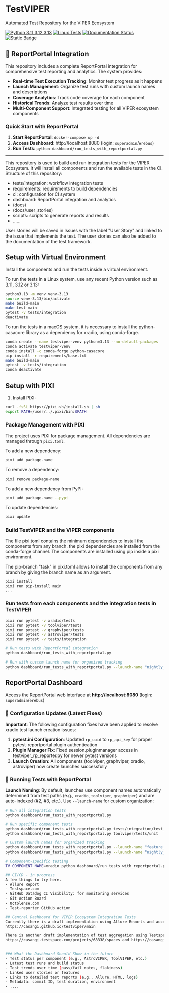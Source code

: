 # TestVIPER
Automated Test Repository for the VIPER Ecosystem

[![Python 3.11 3.12 3.13](https://img.shields.io/badge/python-3.11%20%7C%203.12%20%7C%203.13-blue)](https://www.python.org/downloads/release/python-3130/)
[![Linux Tests](https://github.com/casangi/testviper/actions/workflows/python-tests-allure-report.yml/badge.svg?branch=main)](https://github.com/casangi/testviper/actions/workflows/python-tests-allure-report.yml?query=branch%3Amain)
[![Documentation Status](https://readthedocs.org/projects/testviper/badge/?version=latest)](https://testviper.readthedocs.io)
![Static Badge](https://img.shields.io/badge/work_in-progress-yellow)

## 🚀 ReportPortal Integration

This repository includes a complete ReportPortal integration for comprehensive test reporting and analytics. The system provides:

- **Real-time Test Execution Tracking**: Monitor test progress as it happens
- **Launch Management**: Organize test runs with custom launch names and descriptions
- **Coverage Analytics**: Track code coverage for each component
- **Historical Trends**: Analyze test results over time
- **Multi-Component Support**: Integrated testing for all VIPER ecosystem components

### Quick Start with ReportPortal

1. **Start ReportPortal**: `docker-compose up -d`
2. **Access Dashboard**: http://localhost:8080 (login: `superadmin`/`erebus`)
3. **Run Tests**: `python dashboard/run_tests_with_reportportal.py`

---

This repository is used to build and run integration tests for the VIPER Ecosystem.
It will install all components and run the available tests in the CI.
Structure of this repository:
- tests/integration: workflow integration tests
- requirements: requirements to build dependencies
- ci: configuration for CI system
- dashboard: ReportPortal integration and analytics
- (docs)
- (docs/user_stories)
- scripts: scripts to generate reports and results
- ......

User stories will be saved in Issues with the label "User Story" and linked to the issue that implements
the test. The user stories can also be added to the documentation of the test framework.

## Setup with Virtual Environment
Install the components and run the tests inside a virtual environment. 

To run the tests in a Linux system, use any recent Python version such as 3.11, 3.12 or 3.13:
```bash
python3.13 -m venv venv-3.13
source venv-3.13/bin/activate
make build-main
make test-main
pytest -v tests/integration
deactivate
```

To run the tests in a macOS system, it is necessary to install the python-casacore library as a dependency for xradio, using conda-forge.

```bash
conda create --name testviper-venv python=3.13 --no-default-packages
conda activate testviper-venv
conda install -c conda-forge python-casacore
pip install -r requirements/base.txt
make build-main
pytest -v tests/integration
conda deactivate
```

## Setup with PIXI

1. Install PIXI:
```bash
curl -fsSL https://pixi.sh/install.sh | sh
export PATH=/user/../.pixi/bin:$PATH
```

### Package Management with PIXI

The project uses PIXI for package management. All dependencies are managed through `pixi.toml`.

To add a new dependency:
```bash
pixi add package-name
```

To remove a dependency:
```bash
pixi remove package-name
```

To add a new dependency from PyPI:
```bash
pixi add package-name --pypi
```

To update dependencies:
```bash
pixi update
```

### Build TestVIPER and the VIPER components
The file pixi.toml contains the minimum dependencies to install the
components from any branch. the pixi dependencies are installed from the
conda-forge channel. The components are installed using pip inside a pixi
environment.

The pip-branch "task" in pixi.toml allows to install the components from any branch
by giving the branch name as an argument.
```bash
pixi install
pixi run pip-install main
...
```
### Run tests from each components and the integration tests in TestVIPER
```bash
pixi run pytest -v xradio/tests
pixi run pytest -v toolviper/tests
pixi run pytest -v graphviper/tests
pixi run pytest -v astroviper/tests
pixi run pytest -v tests/integration

# Run tests with ReportPortal integration
python dashboard/run_tests_with_reportportal.py

# Run with custom launch name for organized tracking
python dashboard/run_tests_with_reportportal.py --launch-name "nightly_regression"
```

## ReportPortal Dashboard

Access the ReportPortal web interface at **http://localhost:8080** (login: `superadmin`/`erebus`)

### 🔧 Configuration Updates (Latest Fixes)

**Important**: The following configuration fixes have been applied to resolve xradio test launch creation issues:

1. **pytest.ini Configuration**: Updated `rp_uuid` to `rp_api_key` for proper pytest-reportportal plugin authentication
2. **Plugin Manager Fix**: Fixed session.pluginmanager access in testviper_rp_reporter.py for newer pytest versions
3. **Launch Creation**: All components (toolviper, graphviper, xradio, astroviper) now create launches successfully

### 🚀 Running Tests with ReportPortal

**Launch Naming**: By default, launches use component names automatically determined from test paths (e.g., `xradio`, `toolviper`, `graphviper`) and are auto-indexed (#2, #3, etc.). Use `--launch-name` for custom organization:

```bash
# Run all integration tests
python dashboard/run_tests_with_reportportal.py

# Run specific component tests
python dashboard/run_tests_with_reportportal.py tests/integration/test_basic_xradio.py
python dashboard/run_tests_with_reportportal.py toolviper/tests/unit

# Custom launch names for organized tracking
python dashboard/run_tests_with_reportportal.py --launch-name "feature_xyz"
python dashboard/run_tests_with_reportportal.py --launch-name "nightly_regression"

# Component-specific testing
TV_COMPONENT_NAME=xradio python dashboard/run_tests_with_reportportal.py tests/integration/test_basic_xradio.py

## CI/CD - in progress
A few things to try here.
- Allure Report
- Testspace.com
- GitHub Datadog CI Visibility: for monitoring services
- Git Action Board
- Octolense.com
- Test-reporter GitHub action

## Central Dashboard for VIPER Ecosystem Integration Tests
Currently there is a draft implementation using Allure Reports and accessible via
https://casangi.github.io/testviper/main

There is another draft implementation of test aggregation using Testspace, accessible via
https://casangi.testspace.com/projects/68338/spaces and https://casangi.testspace.com/spaces/311697/metrics.


### What the Dashboard Should Show in the future
- Test status per component (e.g., AstroVIPER, ToolVIPER, etc.)
- Latest test runs and build status
- Test trends over time (pass/fail rates, flakiness)
- Linked user stories or features
- Links to detailed test reports (e.g., Allure, HTML, logs)
- Metadata: commit ID, test duration, environment
- ....